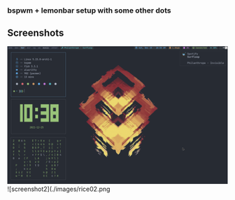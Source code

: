 ### bspwm + lemonbar setup with some other dots

## Screenshots

![screenshot1](./images/rice01.png)
![screenshot2](./images/rice02.png
